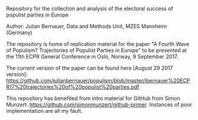 Repository for the collection and analysis of the electoral success of populist parties in Europe 

Author:
Julian Bernauer, Data and Methods Unit, MZES Mannheim (Germany) 

The repository is home of replication material for the paper "A Fourth Wave of Populism? Trajectories of Populist Parties in Europe" to be presented at the 11th ECPR General Conference in Oslo, Norway, 9 September 2017.

The current version of the paper can be found here [August 29 2017 version]: https://github.com/julianbernauer/populism/blob/master/jbernauer%20ECPR17%20trajectories%20of%20populist%20parties.pdf

This repository has benefited from intro material for GitHub from Simon Munzert:
https://github.com/simonmunzert/github-primer. Instances of poor implementation are all my fault. 
